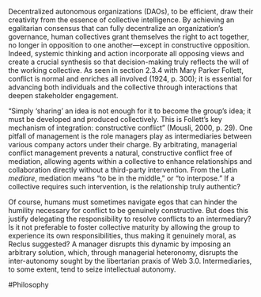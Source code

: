 Decentralized autonomous organizations (DAOs), to be efficient, draw their creativity from the essence of collective intelligence. By achieving an egalitarian consensus that can fully decentralize an organization’s governance, human collectives grant themselves the right to act together, no longer in opposition to one another—except in constructive opposition. Indeed, systemic thinking and action incorporate all opposing views and create a crucial synthesis so that decision-making truly reflects the will of the working collective. As seen in section 2.3.4 with Mary Parker Follett, conflict is normal and enriches all involved (1924, p. 300); it is essential for advancing both individuals and the collective through interactions that deepen stakeholder engagement.

“Simply ‘sharing’ an idea is not enough for it to become the group’s idea; it must be developed and produced collectively. This is Follett’s key mechanism of integration: constructive conflict” (Mousli, 2000, p. 29). One pitfall of management is the role managers play as intermediaries between various company actors under their charge. By arbitrating, managerial conflict management prevents a natural, constructive conflict free of mediation, allowing agents within a collective to enhance relationships and collaboration directly without a third-party intervention. From the Latin *mediare*, mediation means “to be in the middle,” or “to interpose.” If a collective requires such intervention, is the relationship truly authentic?

Of course, humans must sometimes navigate egos that can hinder the humility necessary for conflict to be genuinely constructive. But does this justify delegating the responsibility to resolve conflicts to an intermediary? Is it not preferable to foster collective maturity by allowing the group to experience its own responsibilities, thus making it genuinely moral, as Reclus suggested? A manager disrupts this dynamic by imposing an arbitrary solution, which, through managerial heteronomy, disrupts the inter-autonomy sought by the libertarian praxis of Web 3.0. Intermediaries, to some extent, tend to seize intellectual autonomy.

#Philosophy

